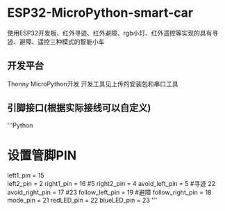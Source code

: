# ESP32-MicroPython-smart-car
使用ESP32开发板、红外寻迹、红外避障、rgb小灯、红外遥控等实现的具有寻迹、避障、遥控三种模式的智能小车
 
 ## 开发平台
 Thonny  MicroPython开发
 开发工具见上传的安装包和串口工具
 
 ## 引脚接口(根据实际接线可以自定义)
'''Python
# 设置管脚PIN
left1_pin  = 15   
left2_pin   = 2
right1_pin  = 16   #5
right2_pin  = 4
avoid_left_pin = 5       #寻迹  22
avoid_right_pin = 17      #23
follow_left_pin = 19     #避障
follow_right_pin = 18
mode_pin = 21
redLED_pin = 22
blueLED_pin = 23
'''
